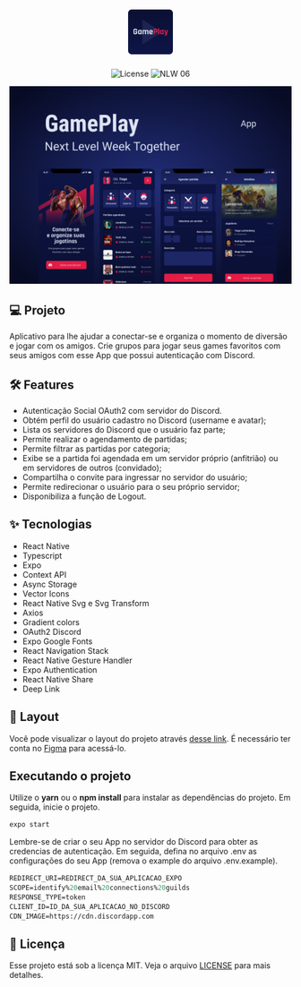 <h1 align="center">
  <img alt="GamePlay" height="80" title="Plant Manager" src=".github/logo.png" />
</h1>

<p align="center">
  <img alt="License" src="https://img.shields.io/static/v1?label=license&message=MIT&color=E51C44&labelColor=0A1033">

 <img src="https://img.shields.io/static/v1?label=NLW&message=06&color=E51C44&labelColor=0A1033" alt="NLW 06" />
</p>

![cover](.github/cover.png?style=flat)

## 💻 Projeto

Aplicativo para lhe ajudar a conectar-se e organiza o momento de diversão e jogar com os amigos. Crie grupos para jogar seus games favoritos com seus amigos com esse App que possui autenticação com Discord.

## :hammer_and_wrench: Features

- Autenticação Social OAuth2 com servidor do Discord.
- Obtém perfil do usuário cadastro no Discord (username e avatar);
- Lista os servidores do Discord que o usuário faz parte;
- Permite realizar o agendamento de partidas;
- Permite filtrar as partidas por categoria;
- Exibe se a partida foi agendada em um servidor próprio (anfitrião) ou em servidores de outros (convidado);
- Compartilha o convite para ingressar no servidor do usuário;
- Permite redirecionar o usuário para o seu próprio servidor;
- Disponibiliza a função de Logout.

## ✨ Tecnologias

- React Native
- Typescript
- Expo
- Context API
- Async Storage
- Vector Icons
- React Native Svg e Svg Transform
- Axios
- Gradient colors
- OAuth2 Discord
- Expo Google Fonts
- React Navigation Stack
- React Native Gesture Handler
- Expo Authentication
- React Native Share
- Deep Link

## 🔖 Layout

Você pode visualizar o layout do projeto através [desse link](https://www.figma.com/community/file/991338130828322960). É necessário ter conta no [Figma](http://figma.com/) para acessá-lo.

## Executando o projeto

Utilize o **yarn** ou o **npm install** para instalar as dependências do projeto.
Em seguida, inicie o projeto.

```cl
expo start
```

Lembre-se de criar o seu App no servidor do Discord para obter as credencias de autenticação. Em seguida, defina no arquivo .env as configurações do seu App (remova o example do arquivo .env.example).

```cl
REDIRECT_URI=REDIRECT_DA_SUA_APLICACAO_EXPO
SCOPE=identify%20email%20connections%20guilds
RESPONSE_TYPE=token
CLIENT_ID=ID_DA_SUA_APLICACAO_NO_DISCORD
CDN_IMAGE=https://cdn.discordapp.com
```

## 📄 Licença

Esse projeto está sob a licença MIT. Veja o arquivo [LICENSE](LICENSE.md) para mais detalhes.

<br />
